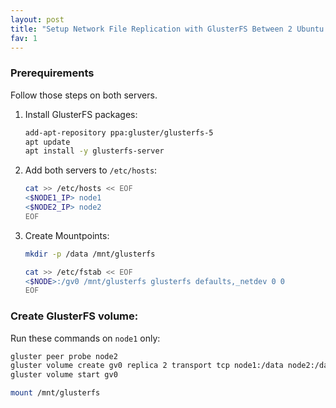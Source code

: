 ```yaml
---
layout: post
title: "Setup Network File Replication with GlusterFS Between 2 Ubuntu Servers"
fav: 1
---
```


### Prerequirements
Follow those steps on both servers.

1. Install GlusterFS packages:
   ```bash
   add-apt-repository ppa:gluster/glusterfs-5
   apt update
   apt install -y glusterfs-server
   ```
2. Add both servers to `/etc/hosts`:
   ```bash
   cat >> /etc/hosts << EOF
   <$NODE1_IP> node1
   <$NODE2_IP> node2
   EOF
   ```
3. Create Mountpoints:
   ```bash
   mkdir -p /data /mnt/glusterfs
   
   cat >> /etc/fstab << EOF
   <$NODE>:/gv0 /mnt/glusterfs glusterfs defaults,_netdev 0 0
   EOF
   ```

### Create GlusterFS volume:
Run these commands on `node1` only:
```bash
gluster peer probe node2
gluster volume create gv0 replica 2 transport tcp node1:/data node2:/data force
gluster volume start gv0

mount /mnt/glusterfs
```
